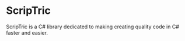 # ScripTric
ScripTric is a C# library dedicated to making creating quality code in C# faster and easier.
